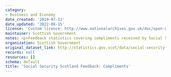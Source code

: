 ```yaml
---
category:
- Business and Economy
date_created: '2019-07-12'
date_updated: '2022-08-15'
license: 'Custom licence: http://www.nationalarchives.gov.uk/doc/open-government-licence/version/3/'
maintainer: Scottish Government
notes: <p>Feedback statistics covering compliments received by Social Security Scotland.</p>
organization: Scottish Government
original_dataset_link: http://statistics.gov.scot/data/social-security-scotland-feedback-compliments
records: null
resources: []
schema: default
title: 'Social Security Scotland Feedback: Compliments'
---
```

